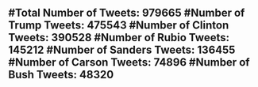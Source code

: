 #Total Number of Tweets: 979665 
#Number of Trump Tweets: 475543
#Number of Clinton Tweets: 390528
#Number of Rubio Tweets: 145212
#Number of Sanders Tweets: 136455
#Number of Carson Tweets: 74896
#Number of Bush Tweets: 48320
---
